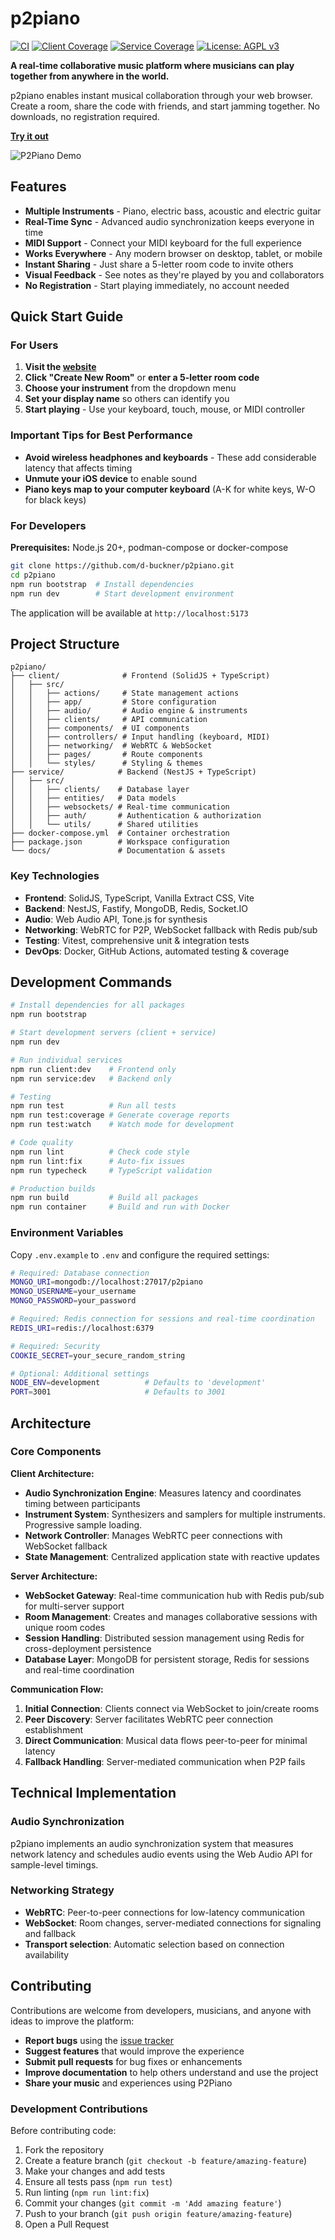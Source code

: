 # p2piano

[![CI](https://img.shields.io/github/actions/workflow/status/d-buckner/p2piano/test-coverage.yml?branch=main&label=CI)](https://github.com/d-buckner/p2piano/actions)
[![Client Coverage](https://img.shields.io/badge/dynamic/json?url=https://raw.githubusercontent.com/d-buckner/p2piano/main/client/coverage.thresholds.json&label=Client%20Coverage&query=$.lines&suffix=%25&colorB=green&valColorA=red&valColorB=yellow&valColorC=green&valThresholdA=50&valThresholdB=70)](https://github.com/d-buckner/p2piano/tree/main/client/coverage)
[![Service Coverage](https://img.shields.io/badge/dynamic/json?url=https://raw.githubusercontent.com/d-buckner/p2piano/main/service/coverage.thresholds.json&label=Service%20Coverage&query=$.lines&suffix=%25&colorB=green&valColorA=red&valColorB=yellow&valColorC=green&valThresholdA=50&valThresholdB=70)](https://github.com/d-buckner/p2piano/tree/main/service/coverage)
[![License: AGPL v3](https://img.shields.io/badge/License-AGPL%20v3-blue.svg)](https://www.gnu.org/licenses/agpl-3.0)

**A real-time collaborative music platform where musicians can play together from anywhere in the world.**

p2piano enables instant musical collaboration through your web browser. Create a room, share the code with friends, and start jamming together. No downloads, no registration required.

**[Try it out](https://p2piano.com)**

![P2Piano Demo](docs/demo-screenshot.png)

## Features

- **Multiple Instruments** - Piano, electric bass, acoustic and electric guitar
- **Real-Time Sync** - Advanced audio synchronization keeps everyone in time
- **MIDI Support** - Connect your MIDI keyboard for the full experience
- **Works Everywhere** - Any modern browser on desktop, tablet, or mobile
- **Instant Sharing** - Just share a 5-letter room code to invite others
- **Visual Feedback** - See notes as they're played by you and collaborators
- **No Registration** - Start playing immediately, no account needed

## Quick Start Guide

### For Users

1. **Visit the [website](https://p2piano.com)**
2. **Click "Create New Room"** or **enter a 5-letter room code**
3. **Choose your instrument** from the dropdown menu
4. **Set your display name** so others can identify you
5. **Start playing** - Use your keyboard, touch, mouse, or MIDI controller

### Important Tips for Best Performance
- **Avoid wireless headphones and keyboards** - These add considerable latency that affects timing
- **Unmute your iOS device** to enable sound
- **Piano keys map to your computer keyboard** (A-K for white keys, W-O for black keys)

### For Developers

**Prerequisites:** Node.js 20+, podman-compose or docker-compose

```bash
git clone https://github.com/d-buckner/p2piano.git
cd p2piano
npm run bootstrap  # Install dependencies
npm run dev        # Start development environment
```

The application will be available at `http://localhost:5173`

## Project Structure

```
p2piano/
├── client/              # Frontend (SolidJS + TypeScript)
│   ├── src/
│   │   ├── actions/     # State management actions
│   │   ├── app/         # Store configuration
│   │   ├── audio/       # Audio engine & instruments
│   │   ├── clients/     # API communication
│   │   ├── components/  # UI components
│   │   ├── controllers/ # Input handling (keyboard, MIDI)
│   │   ├── networking/  # WebRTC & WebSocket
│   │   ├── pages/       # Route components
│   │   └── styles/      # Styling & themes
├── service/            # Backend (NestJS + TypeScript)
│   ├── src/
│   │   ├── clients/    # Database layer
│   │   ├── entities/   # Data models
│   │   ├── websockets/ # Real-time communication
│   │   ├── auth/       # Authentication & authorization
│   │   └── utils/      # Shared utilities
├── docker-compose.yml  # Container orchestration
├── package.json        # Workspace configuration
└── docs/               # Documentation & assets
```

### Key Technologies

- **Frontend**: SolidJS, TypeScript, Vanilla Extract CSS, Vite
- **Backend**: NestJS, Fastify, MongoDB, Redis, Socket.IO
- **Audio**: Web Audio API, Tone.js for synthesis
- **Networking**: WebRTC for P2P, WebSocket fallback with Redis pub/sub
- **Testing**: Vitest, comprehensive unit & integration tests
- **DevOps**: Docker, GitHub Actions, automated testing & coverage

## Development Commands

```bash
# Install dependencies for all packages
npm run bootstrap

# Start development servers (client + service)
npm run dev

# Run individual services
npm run client:dev    # Frontend only
npm run service:dev   # Backend only

# Testing
npm run test          # Run all tests
npm run test:coverage # Generate coverage reports
npm run test:watch    # Watch mode for development

# Code quality
npm run lint          # Check code style
npm run lint:fix      # Auto-fix issues
npm run typecheck     # TypeScript validation

# Production builds
npm run build         # Build all packages
npm run container     # Build and run with Docker
```

### Environment Variables

Copy `.env.example` to `.env` and configure the required settings:

```bash
# Required: Database connection
MONGO_URI=mongodb://localhost:27017/p2piano
MONGO_USERNAME=your_username
MONGO_PASSWORD=your_password

# Required: Redis connection for sessions and real-time coordination
REDIS_URI=redis://localhost:6379

# Required: Security
COOKIE_SECRET=your_secure_random_string

# Optional: Additional settings
NODE_ENV=development          # Defaults to 'development'
PORT=3001                     # Defaults to 3001
```

## Architecture

### Core Components

**Client Architecture:**
- **Audio Synchronization Engine**: Measures latency and coordinates timing between participants
- **Instrument System**: Synthesizers and samplers for multiple instruments. Progressive sample loading.
- **Network Controller**: Manages WebRTC peer connections with WebSocket fallback
- **State Management**: Centralized application state with reactive updates

**Server Architecture:**
- **WebSocket Gateway**: Real-time communication hub with Redis pub/sub for multi-server support
- **Room Management**: Creates and manages collaborative sessions with unique room codes
- **Session Handling**: Distributed session management using Redis for cross-deployment persistence
- **Database Layer**: MongoDB for persistent storage, Redis for sessions and real-time coordination

**Communication Flow:**
1. **Initial Connection**: Clients connect via WebSocket to join/create rooms
2. **Peer Discovery**: Server facilitates WebRTC peer connection establishment
3. **Direct Communication**: Musical data flows peer-to-peer for minimal latency
4. **Fallback Handling**: Server-mediated communication when P2P fails

## Technical Implementation

### Audio Synchronization

p2piano implements an audio synchronization system that measures network latency and schedules audio events using the Web Audio API for sample-level timings.

### Networking Strategy

- **WebRTC**: Peer-to-peer connections for low-latency communication
- **WebSocket**: Room changes, server-mediated connections for signaling and fallback
- **Transport selection**: Automatic selection based on connection availability

## Contributing

Contributions are welcome from developers, musicians, and anyone with ideas to improve the platform:

- **Report bugs** using the [issue tracker](https://github.com/d-buckner/p2piano/issues)
- **Suggest features** that would improve the experience
- **Submit pull requests** for bug fixes or enhancements
- **Improve documentation** to help others understand and use the project
- **Share your music** and experiences using P2Piano

### Development Contributions

Before contributing code:

1. Fork the repository
2. Create a feature branch (`git checkout -b feature/amazing-feature`)
3. Make your changes and add tests
4. Ensure all tests pass (`npm run test`)
5. Run linting (`npm run lint:fix`)
6. Commit your changes (`git commit -m 'Add amazing feature'`)
7. Push to your branch (`git push origin feature/amazing-feature`)
8. Open a Pull Request
